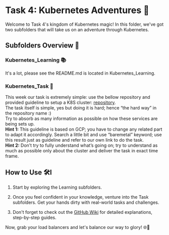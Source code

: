 # Task 4: Kubernetes Adventures 🏰

Welcome to Task 4's kingdom of Kubernetes magic! In this folder, we've got two subfolders that will take us on an adventure through Kubernetes.

## Subfolders Overview 📂

### Kubernetes_Learning 📚

It's a lot, please see the README.md is located in Kubernetes_Learning.

### Kubernetes_Task 🎯

This week our task is extremely simple: use the bellow repository and provided guideline to setup a K8S cluster:
[repository](https://github.com/kelseyhightower/kubernetes-the-hard-way).  
The task itself is simple, yes but doing it is hard; hence “the hard way” in the repository name :)  
Try to absorb as many information as possible on how these services are being sets up.  
**Hint 1:** This guideline is based on GCP; you have to change any related part to adapt it accordingly. Search a little bit and use “baremetal” keyword; use this result just as guideline and refer to our own link to do the task.  
**Hint 2:** Don’t try to fully understand what’s going on; try to understand as much as possible only about the cluster and deliver the task in exact time frame.

## How to Use 🛠️l

1. Start by exploring the Learning subfolders.

2. Once you feel confident in your knowledge, venture into the Task subfolders. Get your hands dirty with real-world tasks and challenges.

3. Don't forget to check out the [GitHub Wiki](https://github.com/mhesfahani97/DigiNext-DevOps-BootCamp/wiki) for detailed explanations, step-by-step guides.

Now, grab your load balancers and let's balance our way to glory! 🌐🏹
